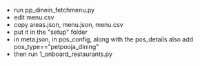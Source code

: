 - run pp_dinein_fetchmenu.py
- edit menu.csv
- copy areas.json, menu.json, menu.csv
- put it in the "setup" folder
- in meta.json, in pos_config, along with the pos_details also add pos_type=="petpooja_dining"
- then run 1_onboard_restaurants.py
